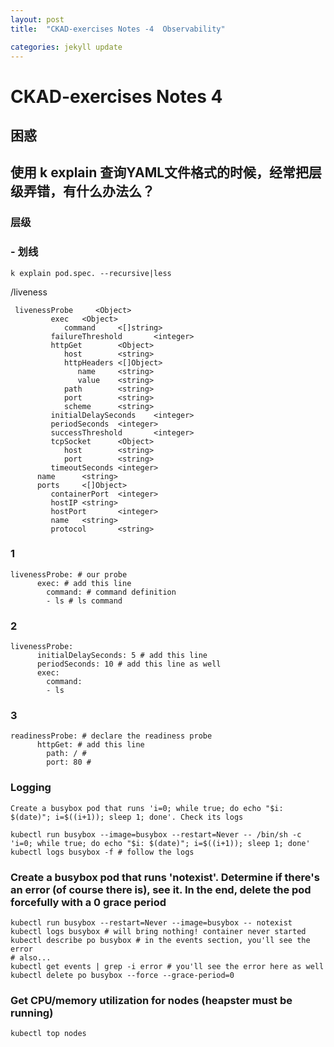 ```yaml
---
layout: post
title:  "CKAD-exercises Notes -4  Observability"

categories: jekyll update
---
```


# CKAD-exercises Notes 4

## 困惑
## 使用 k explain 查询YAML文件格式的时候，经常把层级弄错，有什么办法么？ 

### 层级
### - 划线



```
k explain pod.spec. --recursive|less
```
/liveness


```
 livenessProbe     <Object>
         exec   <Object>
            command     <[]string>
         failureThreshold       <integer>
         httpGet        <Object>
            host        <string>
            httpHeaders <[]Object>
               name     <string>
               value    <string>
            path        <string>
            port        <string>
            scheme      <string>
         initialDelaySeconds    <integer>
         periodSeconds  <integer>
         successThreshold       <integer>
         tcpSocket      <Object>
            host        <string>
            port        <string>
         timeoutSeconds <integer>
      name      <string>
      ports     <[]Object>
         containerPort  <integer>
         hostIP <string>
         hostPort       <integer>
         name   <string>
         protocol       <string>

```

### 1
```
livenessProbe: # our probe
      exec: # add this line
        command: # command definition
        - ls # ls command
```

### 2
```
livenessProbe: 
      initialDelaySeconds: 5 # add this line
      periodSeconds: 10 # add this line as well
      exec:
        command:
        - ls
```

### 3
```
readinessProbe: # declare the readiness probe
      httpGet: # add this line
        path: / #
        port: 80 #
```



###  Logging

```
Create a busybox pod that runs 'i=0; while true; do echo "$i: $(date)"; i=$((i+1)); sleep 1; done'. Check its logs
```



```
kubectl run busybox --image=busybox --restart=Never -- /bin/sh -c 'i=0; while true; do echo "$i: $(date)"; i=$((i+1)); sleep 1; done'
kubectl logs busybox -f # follow the logs
```

### Create a busybox pod that runs 'notexist'. Determine if there's an error (of course there is), see it. In the end, delete the pod forcefully with a 0 grace period


```
kubectl run busybox --restart=Never --image=busybox -- notexist
kubectl logs busybox # will bring nothing! container never started
kubectl describe po busybox # in the events section, you'll see the error
# also...
kubectl get events | grep -i error # you'll see the error here as well
kubectl delete po busybox --force --grace-period=0
```


### Get CPU/memory utilization for nodes (heapster must be running)

```
kubectl top nodes
```


